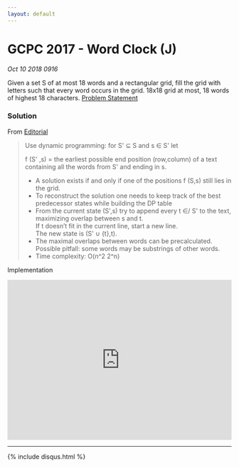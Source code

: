 ```yaml
---
layout: default
---
```


# GCPC 2017 - Word Clock (J)
_Oct 10 2018 0916_

Given a set S of at most 18 words and a rectangular grid, fill the grid with letters such that every word occurs in the grid. 18x18 grid at most, 18 words of highest 18 characters. [Problem Statement](https://codeforces.com/gym/101873/attachments/download/7413/20172018-acmicpc-german-collegiate-programming-contest-gcpc-2017-en.pdf)

### Solution

From [Editorial](http://gcpc.nwerc.eu/outlines_2017.pdf)
> Use dynamic programming: for S' ⊆ S and s ∈ S' let
> 
> f (S' ,s) = the earliest possible end position (row,column) of a text containing all the words from S' and ending in s.
> - A solution exists if and only if one of the positions f (S,s) still lies in the grid.
> - To reconstruct the solution one needs to keep track of the best
predecessor states while building the DP table
> - From the current state (S',s) try to append every t ∈/ S' to the text, maximizing overlap between s and t.<br/>
> If t doesn’t fit in the current line, start a new line.<br/>
> The new state is (S' ∪ {t},t).
> - The maximal overlaps between words can be precalculated. Possible pitfall: some words may be substrings of other words.
> - Time complexity: O(n^2 2^n)

Implementation
<iframe src="https://pastebin.com/embed_iframe/8nXmuWwg" style="border:none;width:100%;height:360px;"></iframe>

***

{% include disqus.html %}
